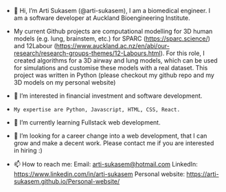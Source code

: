 - 👋 Hi, I’m Arti Sukasem (@arti-sukasem), I am a biomedical engineer. I am a software developer at Auckland Bioengineering Institute. 
-  My current Github projects are computational modelling for 3D human models (e.g. lung, brainstem, etc.) for SPARC (https://sparc.science/) and 12Labour (https://www.auckland.ac.nz/en/abi/our-research/research-groups-themes/12-Labours.html). For this role, I created algorithms for a 3D airway and lung models, which can be used for simulations and customise these models with a real dataset. This project was written in Python (please checkout my github repo and my 3D models on my personal website)

- 👀 I’m interested in financial investment and software development. 
-     My expertise are Python, Javascript, HTML, CSS, React.

- 🌱 I’m currently learning Fullstack web development.

- 💞️ I’m looking for a career change into a web development, that I can grow and make a decent work. Please contact me if you are interested in hiring :) 

- 📫 How to reach me: 
    Email: arti-sukasem@hotmail.com
    LinkedIn: https://www.linkedin.com/in/arti-sukasem
    Personal website: https://arti-sukasem.github.io/Personal-website/
    
<!---
arti-sukasem/arti-sukasem is a ✨ special ✨ repository because its `README.md` (this file) appears on your GitHub profile.
You can click the Preview link to take a look at your changes.
--->
